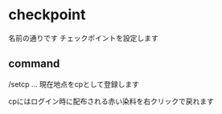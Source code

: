 # checkpoint
名前の通りです
チェックポイントを設定します

## command
/setcp ... 現在地点をcpとして登録します

cpにはログイン時に配布される赤い染料を右クリックで戻れます